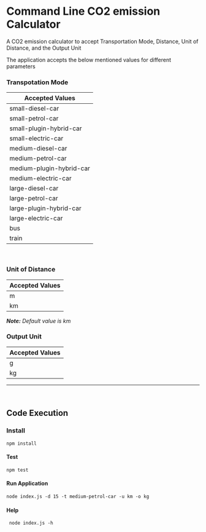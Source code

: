 # Command Line CO2 emission Calculator

A CO2 emission calculator to accept Transportation Mode, Distance, Unit of Distance, and the Output Unit

The application accepts the below mentioned values for different parameters

### **Transpotation Mode**

| Accepted Values          |
| ------------------------ |
| small-diesel-car         |
| small-petrol-car         |
| small-plugin-hybrid-car  |
| small-electric-car       |
| medium-diesel-car        |
| medium-petrol-car        |
| medium-plugin-hybrid-car |
| medium-electric-car      |
| large-diesel-car         |
| large-petrol-car         |
| large-plugin-hybrid-car  |
| large-electric-car       |
| bus                      |
| train                    |

<br>

### **Unit of Distance**

| Accepted Values |
| --------------- |
| m               |
| km              |

**_Note:_** _Default value is km_
<br>

### **Output Unit**

| Accepted Values |
| --------------- |
| g               |
| kg              |

---

<br>

## **Code Execution**

### **Install**

```shell
npm install
```

#### **Test**

```shell
npm test
```

#### **Run Application**

```shell
node index.js -d 15 -t medium-petrol-car -u km -o kg
```

#### **Help**

```shell
 node index.js -h
```

